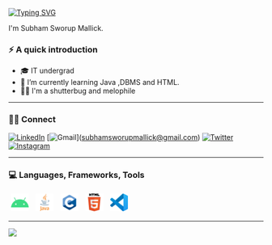 [![Typing SVG](https://readme-typing-svg.herokuapp.com?font=Fira+Code&pause=1000&width=435&lines=Hi+there!+It's+been+a+while+%F0%9F%91%8B%F0%9F%8F%BB)](https://git.io/typing-svg)

I'm Subham Sworup Mallick. 


### ⚡️ A quick introduction

- 🎓 IT undergrad 
- 🌱 I’m currently learning Java ,DBMS and HTML. 
- 🤟🏻 I'm a shutterbug and melophile 

---

### 🤝🏻 Connect

[![LinkedIn](https://img.shields.io/badge/LinkedIn-0077B5?style=for-the-badge&logo=linkedin&logoColor=white)](https://www.linkedin.com/in/subham-sworup-mallick/)
[![Gmail](https://img.shields.io/badge/Gmail-D14836?style=for-the-badge&logo=gmail&logoColor=white)](<a href="https://mail.google.com/mail/u/1/?view=cm&fs=1&to=subhamsworupmallick@gmail.com&tf=1">subhamsworupmallick@gmail.com</a>)
[![Twitter](https://img.shields.io/badge/Twitter-1DA1F2?style=for-the-badge&logo=twitter&logoColor=white)](https://twitter.com/subham_sworup)
[![Instagram](https://img.shields.io/badge/Instagram-E1306C?style=for-the-badge&logo=instagram&logoColor=white)](https://www.instagram.com/subham_sworup/)


---

### 💻 Languages, Frameworks, Tools

<p float="left">

<img style="padding:5px;" align="center" alt="Android" width="35px" src="https://raw.githubusercontent.com/github/explore/80688e429a7d4ef2fca1e82350fe8e3517d3494d/topics/android/android.png"> 
<img style="padding:5px;" align="center" alt="Java" width="35px" src="https://raw.githubusercontent.com/github/explore/80688e429a7d4ef2fca1e82350fe8e3517d3494d/topics/java/java.png">

<img style="padding:5px;" align="center" alt="C" width="35px" src="https://raw.githubusercontent.com/github/explore/80688e429a7d4ef2fca1e82350fe8e3517d3494d/topics/c/c.png">
<img style="padding:5px;" align="center" alt="HTML" width="35px" src="https://raw.githubusercontent.com/github/explore/80688e429a7d4ef2fca1e82350fe8e3517d3494d/topics/html/html.png">

<img style="padding:5px;" align="center" alt="VS Code" width="35px" src="https://raw.githubusercontent.com/github/explore/80688e429a7d4ef2fca1e82350fe8e3517d3494d/topics/visual-studio-code/visual-studio-code.png">

</p>

---

[![](https://visitcount.itsvg.in/api?id=subhamsworup&label=Profile%20Views&pretty=false)](https://visitcount.itsvg.in)
